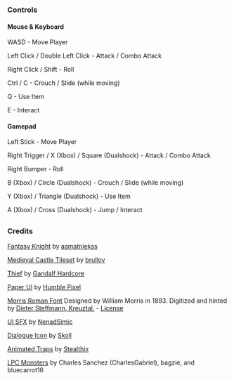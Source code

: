 ### Controls

#### Mouse & Keyboard

WASD - Move Player

Left Click / Double Left Click - Attack / Combo Attack

Right Click / Shift - Roll

Ctrl / C - Crouch / Slide (while moving)

Q - Use Item

E - Interact

#### Gamepad

Left Stick - Move Player

Right Trigger / X (Xbox) / Square (Dualshock) - Attack / Combo Attack

Right Bumper - Roll

B (Xbox) / Circle (Dualshock) - Crouch / Slide (while moving)

Y (Xbox) / Triangle (Dualshock) - Use Item

A (Xbox) / Cross (Dualshock) - Jump / Interact

##
### Credits


[Fantasy Knight](https://aamatniekss.itch.io/fantasy-knight-free-pixelart-animated-character) by [aamatniekss](https://aamatniekss.itch.io/)


[Medieval Castle Tileset](https://brullov.itch.io/2d-platformer-asset-pack-castle-of-despair) by [brullov](https://brullov.itch.io/)



[Thief](https://gandalfhardcore.itch.io/free-pixel-art) by [Gandalf Hardcore](https://gandalfhardcore.itch.io/)


[Paper UI](https://humblepixel.itch.io/pocket-inventory-series-5-player-status) by [Humble Pixel](https://humblepixel.itch.io/)


[Morris Roman Font](https://www.1001fonts.com/morris-roman-font.html) Designed by William Morris in 1893. Digitized and hinted by [Dieter Steffmann, Kreuztal.](https://www.1001fonts.com/users/steffmann/) - [License](https://www.1001fonts.com/licenses/ffc.html)



[UI SFX](https://opengameart.org/content/menu-selection-click) by [NenadSimic](https://opengameart.org/users/nenadsimic)

[Dialogue Icon](https://game-icons.net/1x1/skoll/talk.html#download) by [Skoll](https://game-icons.net/about.html#authors)

[Animated Traps](https://stealthix.itch.io/animated-traps) by [Stealthix](https://stealthix.itch.io/)



[LPC Monsters](https://opengameart.org/content/lpc-monsters) by Charles Sanchez (CharlesGabriel), bagzie, and bluecarrot16